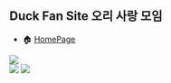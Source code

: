 ## Duck Fan Site 오리 사랑 모임

- 🏠 [HomePage](http://duckpan.shop/)

<img src="https://user-images.githubusercontent.com/79081800/151119654-08f91be6-507e-4e11-9921-e30d2463d97c.png" />
<div>
  <img src='https://img.shields.io/badge/Python-3.10.1-3776AB?logo=Python'/>
  <img src='https://img.shields.io/badge/MongoDB-47A248?logo=MongoDB'/>

</div>
